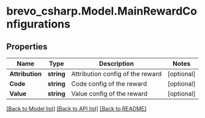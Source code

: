 # brevo_csharp.Model.MainRewardConfigurations
## Properties

Name | Type | Description | Notes
------------ | ------------- | ------------- | -------------
**Attribution** | **string** | Attribution config of the reward | [optional] 
**Code** | **string** | Code config of the reward | [optional] 
**Value** | **string** | Value config of the reward | [optional] 

[[Back to Model list]](../README.md#documentation-for-models) [[Back to API list]](../README.md#documentation-for-api-endpoints) [[Back to README]](../README.md)

